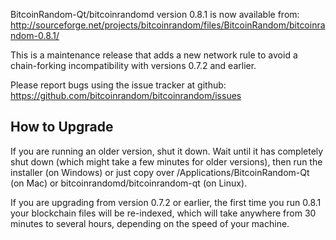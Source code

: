 BitcoinRandom-Qt/bitcoinrandomd version 0.8.1 is now available from:
  http://sourceforge.net/projects/bitcoinrandom/files/BitcoinRandom/bitcoinrandom-0.8.1/

This is a maintenance release that adds a new network rule to avoid
a chain-forking incompatibility with versions 0.7.2 and earlier.

Please report bugs using the issue tracker at github:
  https://github.com/bitcoinrandom/bitcoinrandom/issues


How to Upgrade
--------------

If you are running an older version, shut it down. Wait
until it has completely shut down (which might take a few minutes for older
versions), then run the installer (on Windows) or just copy over
/Applications/BitcoinRandom-Qt (on Mac) or bitcoinrandomd/bitcoinrandom-qt (on Linux).

If you are upgrading from version 0.7.2 or earlier, the first time you
run 0.8.1 your blockchain files will be re-indexed, which will take
anywhere from 30 minutes to several hours, depending on the speed of
your machine.
